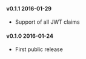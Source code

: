 #### v0.1.1 2016-01-29

* Support of all JWT claims

#### v0.1.0 2016-01-24

* First public release
